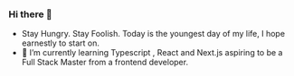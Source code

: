 ### Hi there 👋
-  Stay Hungry. Stay Foolish. Today is the youngest day of my life, I hope earnestly to start on.
- 🌱 I’m currently learning Typescript , React and Next.js  aspiring to be a Full Stack Master from a frontend developer.

